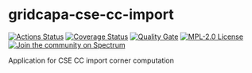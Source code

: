 # gridcapa-cse-cc-import
[![Actions Status](https://github.com/farao-community/gridcapa-cse-cc-import/workflows/CI/badge.svg)](https://github.com/farao-community/gridcapa-cse-cc-import/actions)
[![Coverage Status](https://sonarcloud.io/api/project_badges/measure?project=farao-community_gridcapa-cse-cc-import&metric=coverage)](https://sonarcloud.io/component_measures?id=farao-community_gridcapa-cse-cc-import&metric=coverage)
[![Quality Gate](https://sonarcloud.io/api/project_badges/measure?project=farao-community_gridcapa-cse-cc-import&metric=alert_status)](https://sonarcloud.io/dashboard?id=farao-community_gridcapa-cse-cc-import)
[![MPL-2.0 License](https://img.shields.io/badge/license-MPL_2.0-blue.svg)](https://www.mozilla.org/en-US/MPL/2.0/)
[![Join the community on Spectrum](https://withspectrum.github.io/badge/badge.svg)](https://spectrum.chat/farao-community)


Application for CSE CC import corner computation
